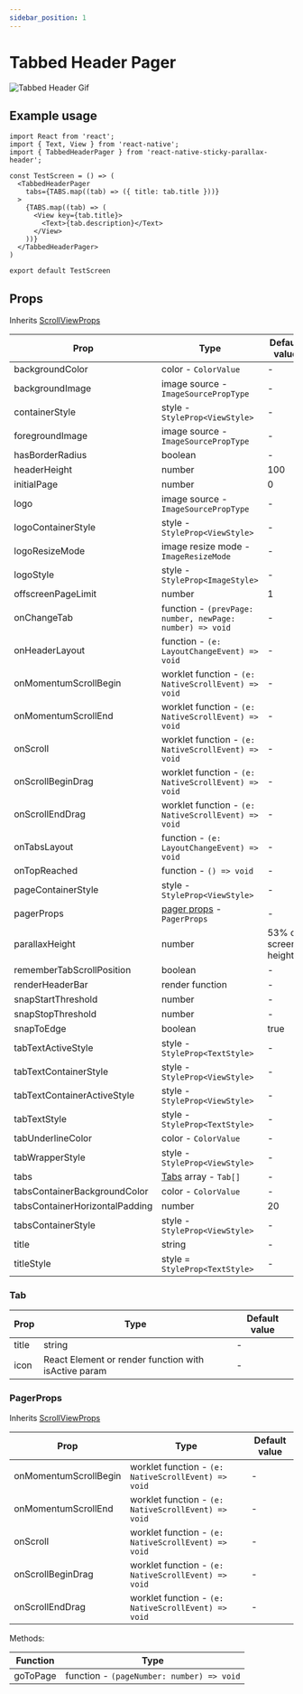 ```yaml
---
sidebar_position: 1
---
```


# Tabbed Header Pager

![Tabbed Header Gif](@site/static/img/assets/readme_Tabbed.gif)

## Example usage

```tsx
import React from 'react';
import { Text, View } from 'react-native';
import { TabbedHeaderPager } from 'react-native-sticky-parallax-header';

const TestScreen = () => (
  <TabbedHeaderPager
    tabs={TABS.map((tab) => ({ title: tab.title }))}
  >
    {TABS.map((tab) => (
      <View key={tab.title}>
        <Text>{tab.description}</Text>
      </View>
    ))}
  </TabbedHeaderPager>
)

export default TestScreen
```

## Props

Inherits [ScrollViewProps](https://reactnative.dev/docs/next/scrollview#props)

| Prop | Type | Default value |
| - | - | - |
| backgroundColor | color - `ColorValue` | - |
| backgroundImage | image source - `ImageSourcePropType` | - |
| containerStyle | style - `StyleProp<ViewStyle>` | - |
| foregroundImage | image source - `ImageSourcePropType` | - |
| hasBorderRadius | boolean | - |
| headerHeight | number | 100 |
| initialPage | number | 0 |
| logo | image source - `ImageSourcePropType` | - |
| logoContainerStyle | style - `StyleProp<ViewStyle>` | - |
| logoResizeMode | image resize mode - `ImageResizeMode` | - |
| logoStyle | style - `StyleProp<ImageStyle>` | - |
| offscreenPageLimit | number | 1 |
| onChangeTab | function - `(prevPage: number, newPage: number) => void` | - |
| onHeaderLayout | function - `(e: LayoutChangeEvent) => void` | - |
| onMomentumScrollBegin | worklet function - `(e: NativeScrollEvent) => void` | - |
| onMomentumScrollEnd | worklet function - `(e: NativeScrollEvent) => void` | - |
| onScroll | worklet function - `(e: NativeScrollEvent) => void` | - |
| onScrollBeginDrag | worklet function - `(e: NativeScrollEvent) => void` | - |
| onScrollEndDrag | worklet function - `(e: NativeScrollEvent) => void` | - |
| onTabsLayout | function - `(e: LayoutChangeEvent) => void` | - |
| onTopReached | function - `() => void` | - |
| pageContainerStyle | style - `StyleProp<ViewStyle>` | - |
| pagerProps | [pager props](#pagerprops) - `PagerProps` | - |
| parallaxHeight | number | 53% of screen's height |
| rememberTabScrollPosition | boolean | - |
| renderHeaderBar | render function | - |
| snapStartThreshold | number | - |
| snapStopThreshold | number | - |
| snapToEdge | boolean | true |
| tabTextActiveStyle | style - `StyleProp<TextStyle>` | - |
| tabTextContainerStyle | style - `StyleProp<ViewStyle>` | - |
| tabTextContainerActiveStyle | style - `StyleProp<ViewStyle>` | - |
| tabTextStyle | style - `StyleProp<TextStyle>` | - |
| tabUnderlineColor | color - `ColorValue` | - |
| tabWrapperStyle | style - `StyleProp<ViewStyle>` | - |
| tabs | [Tabs](#tab) array - `Tab[]` | - |
| tabsContainerBackgroundColor | color - `ColorValue` | - |
| tabsContainerHorizontalPadding | number | 20 |
| tabsContainerStyle | style - `StyleProp<ViewStyle>` | - |
| title | string | - |
| titleStyle | style = `StyleProp<TextStyle>` | - |

### Tab

| Prop | Type | Default value |
| - | - | - |
| title | string | - |
| icon | React Element or render function with isActive param | - |

### PagerProps

Inherits [ScrollViewProps](https://reactnative.dev/docs/next/scrollview#props)

| Prop | Type | Default value |
| - | - | - |
| onMomentumScrollBegin | worklet function - `(e: NativeScrollEvent) => void` | - |
| onMomentumScrollEnd | worklet function - `(e: NativeScrollEvent) => void` | - |
| onScroll | worklet function - `(e: NativeScrollEvent) => void` | - |
| onScrollBeginDrag | worklet function - `(e: NativeScrollEvent) => void` | - |
| onScrollEndDrag | worklet function - `(e: NativeScrollEvent) => void` | - |

Methods:

| Function | Type |
| - | - |
| goToPage | function - `(pageNumber: number) => void` |
